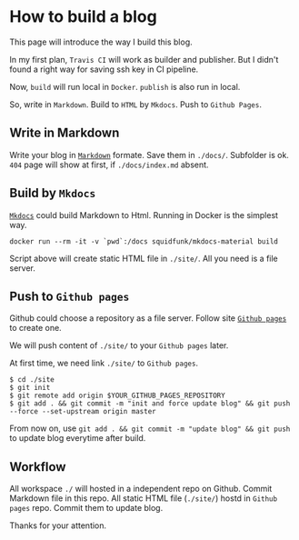 # How to build a blog

This page will introduce the way I build this blog.

In my first plan, `Travis CI` will work as builder and publisher. But I didn't found a right way for saving ssh key in CI pipeline.

Now, `build` will run local in `Docker`. `publish` is also run in local.

So, write in `Markdown`. Build to `HTML` by `Mkdocs`. Push to `Github Pages`.

## Write in Markdown

Write your blog in [`Markdown`](https://github.com/adam-p/markdown-here/wiki/Markdown-Cheatsheet) formate. Save them in `./docs/`. Subfolder is ok. `404` page will show at first, if `./docs/index.md` absent.

## Build by `Mkdocs`

[`Mkdocs`](http://www.mkdocs.org/) could build Markdown to Html. Running in Docker is the simplest way.

```shell
docker run --rm -it -v `pwd`:/docs squidfunk/mkdocs-material build
```

Script above will create static HTML file in `./site/`. All you need is a file server.

## Push to `Github pages`

Github could choose a repository as a file server. Follow site [`Github pages`](https://pages.github.com/) to create one.

We will push content of `./site/` to your `Github pages` later.

At first time, we need link `./site/` to `Github pages`.

```shell
$ cd ./site
$ git init
$ git remote add origin $YOUR_GITHUB_PAGES_REPOSITORY
$ git add . && git commit -m "init and force update blog" && git push --force --set-upstream origin master
```

From now on, use `git add . && git commit -m "update blog" && git push` to update blog everytime after build.

## Workflow

All workspace `./` will hosted in a independent repo on Github. Commit Markdown file in this repo.
All static HTML file (`./site/`) hostd in `Github pages` repo. Commit them to update blog.

Thanks for your attention.